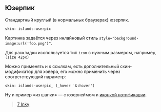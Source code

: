 ---
---

## Юзерпик

Стандартный круглый (в нормальных браузерах) юзерпик.

    skin: islands-userpic

Картинка задаётся через инлайновый стиль `style="background-image:url('foo.png')"`.

Для раскладки исопользуется тип `icon` с нужным размером, например, `(size 42px)`

> <div class="userpic" style="background-image: url('http://im3-tub-ru.yandex.net/i?id=37564715-37-72.gif')"></div>
>
> <div class="example:userpic"></div>

Можно применять и к ссылкам, есть дополнительный скин-модификатор для ховера, его можно применить через соответствующий параметр:

    skin: islands-userpic_ (_hover '&:hover')

> <a class="userpic" href="#x" style="background-image: url('http://im3-tub-ru.yandex.net/i?id=37564715-37-72.gif')"></a>
>
> <div class="example:userpic_link"></div>

Ну и пример «из шапки» — с юзернеймом и [иконкой нотификации](#notification).

> <div>
>     <a class="user" href="#x">
>         <span class="user-pic" style="background-image: url('http://im3-tub-ru.yandex.net/i?id=37564715-37-72.gif')">
>             <span class="icon_notification">7</span>
>         </span>
>         <span class="user-name">Inky</span>
>     </a>
> </div>
>
> <div class="example:user"></div>
